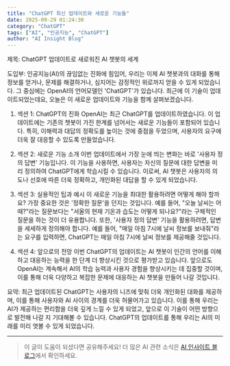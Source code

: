 ```yaml
---
title: "ChatGPT 최신 업데이트와 새로운 기능들"
date: 2025-09-29 01:24:30
category: "ChatGPT"
tags: ["AI", "인공지능", "ChatGPT"]
author: "AI Insight Blog"
---
```


제목: ChatGPT 업데이트로 새로워진 AI 챗봇의 세계

도입부: 
인공지능(AI)의 끊임없는 진화에 힘입어, 우리는 이제 AI 챗봇과의 대화를 통해 정보를 얻거나, 문제를 해결하거나, 심지어는 감정적인 위로까지 얻을 수 있게 되었습니다. 그 중심에는 OpenAI의 언어모델인 'ChatGPT'가 있습니다. 최근에 이 기술이 업데이트되었는데요, 오늘은 이 새로운 업데이트와 기능을 함께 살펴보겠습니다.

1. 섹션 1: ChatGPT의 진화
OpenAI는 최근 ChatGPT를 업데이트하였습니다. 이 업데이트에는 기존의 챗봇이 가진 한계를 넘어서는 새로운 기능들이 포함되어 있습니다. 특히, 이해력과 대답의 정확도를 높이는 것에 중점을 두었으며, 사용자의 요구에 더욱 잘 대응할 수 있도록 만들었습니다.

2. 섹션 2: 새로운 기능 소개
이번 업데이트에서 가장 눈에 띄는 변화는 바로 '사용자 정의 답변' 기능입니다. 이 기능을 사용하면, 사용자는 자신의 질문에 대한 답변을 미리 정의하여 ChatGPT에게 학습시킬 수 있습니다. 이로써, AI 챗봇은 사용자의 의도나 선호에 따른 더욱 정확하고, 개인화된 대답을 할 수 있게 되었습니다.

3. 섹션 3: 실용적인 팁과 예시
이 새로운 기능을 최대한 활용하려면 어떻게 해야 할까요? 가장 중요한 것은 '정확한 질문'을 던지는 것입니다. 예를 들어, "오늘 날씨는 어때?"라는 질문보다는 "서울의 현재 기온과 습도는 어떻게 되나요?"라는 구체적인 질문을 하는 것이 더 유용합니다. 또한, '사용자 정의 답변' 기능을 활용하려면, 답변을 세세하게 정의해야 합니다. 예를 들어, "매일 아침 7시에 날씨 정보를 보내줘"라는 요구를 입력하면, ChatGPT는 매일 아침 7시에 날씨 정보를 제공해줄 것입니다.

4. 섹션 4: 앞으로의 전망
이번 ChatGPT의 업데이트는 AI 챗봇이 인간의 언어를 이해하고 대응하는 능력을 한 단계 더 향상시킨 것으로 평가받고 있습니다. 앞으로도 OpenAI는 계속해서 AI의 학습 능력과 사용자 경험을 향상시키는 데 집중할 것이며, 이를 통해 더욱 다양하고 복잡한 문제에 대응하는 AI 챗봇을 만들어 나갈 것입니다.

요약: 
최근 업데이트된 ChatGPT는 사용자의 니즈에 맞춰 더욱 개인화된 대화를 제공하며, 이를 통해 사용자와 AI 사이의 경계를 더욱 허물어가고 있습니다. 이를 통해 우리는 AI가 제공하는 편리함을 더욱 깊게 느낄 수 있게 되었고, 앞으로 이 기술이 어떤 방향으로 발전해 나갈 지 기대해볼 수 있습니다. ChatGPT의 업데이트를 통해 우리는 AI의 미래를 미리 엿볼 수 있게 되었습니다.

---

> 이 글이 도움이 되셨다면 공유해주세요! 
> 더 많은 AI 관련 소식은 [AI 인사이트 블로그](https://tonyhwang1004.github.io/ai-insight-blog)에서 확인하세요.
